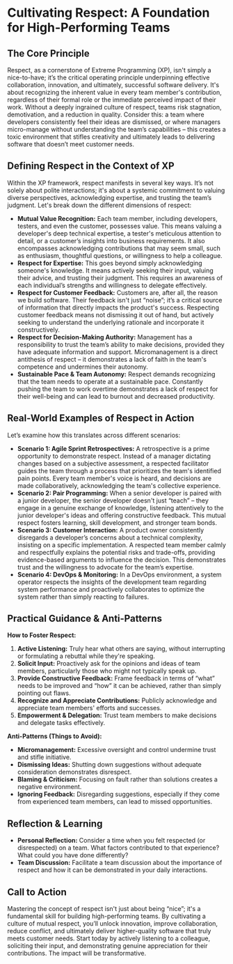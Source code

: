 # Cultivating Respect: A Foundation for High-Performing Teams

## The Core Principle

Respect, as a cornerstone of Extreme Programming (XP), isn't simply a nice-to-have; it’s the critical operating principle underpinning effective collaboration, innovation, and ultimately, successful software delivery. It's about recognizing the inherent value in every team member's contribution, regardless of their formal role or the immediate perceived impact of their work. Without a deeply ingrained culture of respect, teams risk stagnation, demotivation, and a reduction in quality. Consider this: a team where developers consistently feel their ideas are dismissed, or where managers micro-manage without understanding the team’s capabilities – this creates a toxic environment that stifles creativity and ultimately leads to delivering software that doesn’t meet customer needs.

## Defining Respect in the Context of XP

Within the XP framework, respect manifests in several key ways. It’s not solely about polite interactions; it's about a systemic commitment to valuing diverse perspectives, acknowledging expertise, and trusting the team’s judgment. Let's break down the different dimensions of respect:

- **Mutual Value Recognition:** Each team member, including developers, testers, and even the customer, possesses value. This means valuing a developer's deep technical expertise, a tester's meticulous attention to detail, or a customer’s insights into business requirements. It also encompasses acknowledging contributions that may seem small, such as enthusiasm, thoughtful questions, or willingness to help a colleague.
- **Respect for Expertise:** This goes beyond simply acknowledging someone's knowledge. It means actively seeking their input, valuing their advice, and trusting their judgment. This requires an awareness of each individual’s strengths and willingness to delegate effectively.
- **Respect for Customer Feedback:** Customers are, after all, the reason we build software. Their feedback isn't just “noise”; it’s a critical source of information that directly impacts the product's success. Respecting customer feedback means not dismissing it out of hand, but actively seeking to understand the underlying rationale and incorporate it constructively.
- **Respect for Decision-Making Authority:** Management has a responsibility to trust the team’s ability to make decisions, provided they have adequate information and support. Micromanagement is a direct antithesis of respect – it demonstrates a lack of faith in the team's competence and undermines their autonomy.
- **Sustainable Pace & Team Autonomy:** Respect demands recognizing that the team needs to operate at a sustainable pace. Constantly pushing the team to work overtime demonstrates a lack of respect for their well-being and can lead to burnout and decreased productivity.

## Real-World Examples of Respect in Action

Let’s examine how this translates across different scenarios:

- **Scenario 1: Agile Sprint Retrospectives:** A retrospective is a prime opportunity to demonstrate respect. Instead of a manager dictating changes based on a subjective assessment, a respected facilitator guides the team through a process that prioritizes the team's identified pain points. Every team member's voice is heard, and decisions are made collaboratively, acknowledging the team's collective experience.
- **Scenario 2: Pair Programming:** When a senior developer is paired with a junior developer, the senior developer doesn't just “teach” – they engage in a genuine exchange of knowledge, listening attentively to the junior developer's ideas and offering constructive feedback. This mutual respect fosters learning, skill development, and stronger team bonds.
- **Scenario 3: Customer Interaction:** A product owner consistently disregards a developer’s concerns about a technical complexity, insisting on a specific implementation. A respected team member calmly and respectfully explains the potential risks and trade-offs, providing evidence-based arguments to influence the decision. This demonstrates trust and the willingness to advocate for the team’s expertise.
- **Scenario 4: DevOps & Monitoring:** In a DevOps environment, a system operator respects the insights of the development team regarding system performance and proactively collaborates to optimize the system rather than simply reacting to failures.

## Practical Guidance & Anti-Patterns

**How to Foster Respect:**

1.  **Active Listening:** Truly hear what others are saying, without interrupting or formulating a rebuttal while they're speaking.
2.  **Solicit Input:** Proactively ask for the opinions and ideas of team members, particularly those who might not typically speak up.
3.  **Provide Constructive Feedback:** Frame feedback in terms of “what” needs to be improved and “how” it can be achieved, rather than simply pointing out flaws.
4.  **Recognize and Appreciate Contributions:** Publicly acknowledge and appreciate team members' efforts and successes.
5.  **Empowerment & Delegation:** Trust team members to make decisions and delegate tasks effectively.

**Anti-Patterns (Things to Avoid):**

- **Micromanagement:** Excessive oversight and control undermine trust and stifle initiative.
- **Dismissing Ideas:** Shutting down suggestions without adequate consideration demonstrates disrespect.
- **Blaming & Criticism:** Focusing on fault rather than solutions creates a negative environment.
- **Ignoring Feedback:** Disregarding suggestions, especially if they come from experienced team members, can lead to missed opportunities.

## Reflection & Learning

- **Personal Reflection:** Consider a time when you felt respected (or disrespected) on a team. What factors contributed to that experience? What could you have done differently?
- **Team Discussion:** Facilitate a team discussion about the importance of respect and how it can be demonstrated in your daily interactions.

## Call to Action

Mastering the concept of respect isn't just about being “nice”; it's a fundamental skill for building high-performing teams. By cultivating a culture of mutual respect, you’ll unlock innovation, improve collaboration, reduce conflict, and ultimately deliver higher-quality software that truly meets customer needs. Start today by actively listening to a colleague, soliciting their input, and demonstrating genuine appreciation for their contributions. The impact will be transformative.

```

```
